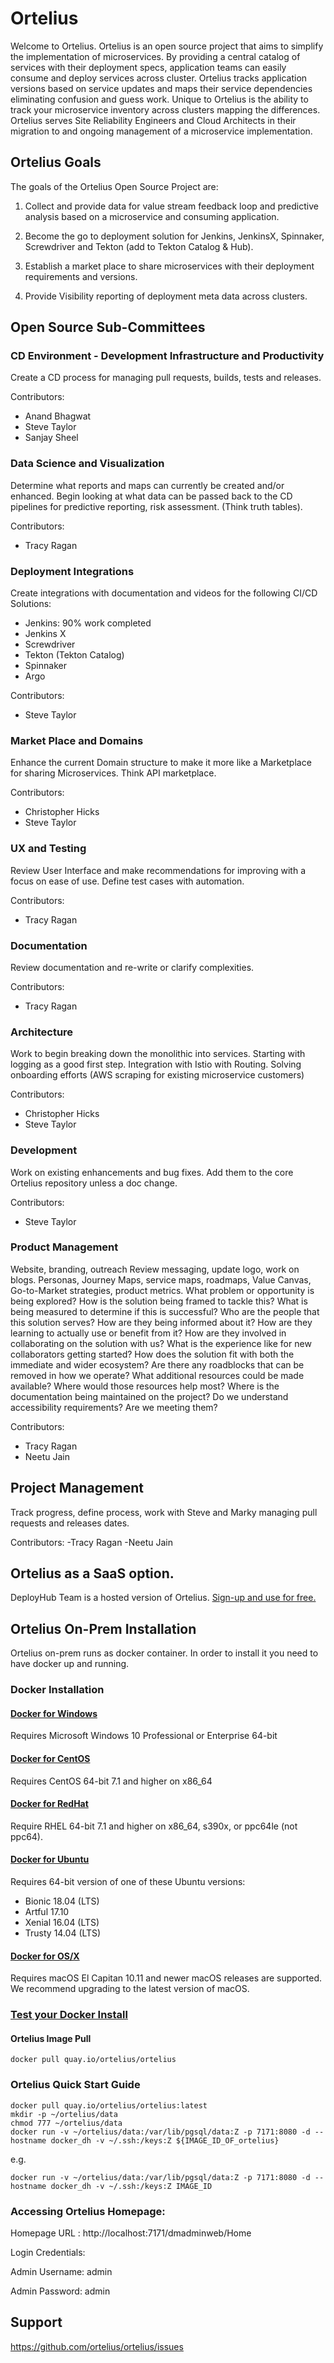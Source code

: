 # Ortelius
Welcome to Ortelius. Ortelius is an open source project that aims to simplify the implementation of microservices. By providing a central catalog of services with their deployment specs, application teams can easily consume and deploy services across cluster. Ortelius tracks application versions based on service updates and maps their service dependencies eliminating confusion and guess work.  Unique to Ortelius is the ability to track your microservice inventory across clusters mapping the differences.  Ortelius serves Site Reliability Engineers and Cloud Architects in their migration to and ongoing management of a microservice implementation.

## Ortelius Goals
The goals of the Ortelius Open Source Project are: 

1) Collect and provide data for value stream feedback loop and predictive analysis based on a microservice and consuming application.  

2) Become the go to deployment solution for Jenkins, JenkinsX, Spinnaker, Screwdriver and Tekton (add to Tekton Catalog & Hub).

3) Establish a market place to share microservices with their deployment requirements and versions.

4) Provide Visibility reporting of deployment meta data across clusters.

## Open Source Sub-Committees

### CD Environment - Development Infrastructure and Productivity

Create a CD process for managing pull requests, builds, tests and releases.  

Contributors:
- Anand Bhagwat
- Steve Taylor
- Sanjay Sheel

### Data Science and Visualization

Determine what reports and maps can currently be created and/or enhanced.  Begin looking at what data can be passed back to the CD pipelines for predictive reporting, risk assessment. (Think truth tables).

Contributors:
- Tracy Ragan

### Deployment Integrations

Create integrations with documentation and videos for the following CI/CD Solutions:

- Jenkins: 90% work completed
- Jenkins X
- Screwdriver
- Tekton (Tekton Catalog)
- Spinnaker
- Argo

Contributors:
- Steve Taylor

### Market Place and Domains

Enhance the current Domain structure to make it more like a Marketplace for sharing Microservices.  Think API marketplace.

Contributors:
- Christopher Hicks
- Steve Taylor

### UX and Testing

Review User Interface and make recommendations for improving with a focus on ease of use. Define test cases with automation.

Contributors:
- Tracy Ragan

### Documentation

Review documentation and re-write or clarify complexities.

Contributors:
- Tracy Ragan

### Architecture

Work to begin breaking down the monolithic into services. Starting with logging as a good first step. Integration with Istio with Routing. Solving onboarding efforts (AWS scraping for existing microservice customers)

Contributors:
- Christopher Hicks
- Steve Taylor

### Development

Work on existing enhancements and bug fixes. Add them to the core Ortelius repository unless a doc change.

Contributors:
- Steve Taylor

### Product Management
Website, branding, outreach 
Review messaging, update logo, work on blogs. 
Personas, Journey Maps, service maps, roadmaps, Value Canvas, Go-to-Market strategies, product metrics. 
What problem or opportunity is being explored?
How is the solution being framed to tackle this?
What is being measured to determine if this is successful?
Who are the people that this solution serves?
How are they being informed about it?
How are they learning to actually use or benefit from it?
How are they involved in collaborating on the solution with us?
What is the experience like for new collaborators getting started?
How does the solution fit with both the immediate and wider ecosystem?
Are there any roadblocks that can be removed in how we operate?
What additional resources could be made available? Where would those resources help most?
Where is the documentation being maintained on the project?
Do we understand accessibility requirements? Are we meeting them?

Contributors:
- Tracy Ragan
- Neetu Jain

## Project Management

Track progress, define process, work with Steve and Marky managing pull requests and releases dates.

Contributors: 
-Tracy Ragan
-Neetu Jain

## Ortelius as a SaaS option.
DeployHub Team is a hosted version of Ortelius. [Sign-up and use for free.](https://www.deployhub.com/free-team-sign-up/) 

## Ortelius On-Prem Installation
Ortelius on-prem runs as docker container.  In order to install it you need to have docker up and running.

### Docker Installation
#### [Docker for Windows](https://docs.docker.com/docker-for-windows/install/)
Requires Microsoft Windows 10 Professional or Enterprise 64-bit

#### [Docker for CentOS](https://docs.docker.com/install/linux/docker-ce/centos/)
Requires CentOS 64-bit 7.1 and higher on x86_64

#### [Docker for RedHat](https://docs.docker.com/install/linux/docker-ee/rhel/)
Require RHEL 64-bit 7.1 and higher on x86_64, s390x, or ppc64le (not ppc64).

#### [Docker for Ubuntu](https://docs.docker.com/install/linux/docker-ce/ubuntu/)
Requires 64-bit version of one of these Ubuntu versions:
* Bionic 18.04 (LTS)
* Artful 17.10
* Xenial 16.04 (LTS)
* Trusty 14.04 (LTS)

#### [Docker for OS/X](https://docs.docker.com/docker-for-mac/install/)
Requires macOS El Capitan 10.11 and newer macOS releases are supported. We recommend upgrading to the latest version of macOS.

### [Test your Docker Install](https://docs.docker.com/get-started/#test-docker-installation)

#### Ortelius Image Pull
```
docker pull quay.io/ortelius/ortelius
```
### Ortelius Quick Start Guide
```
docker pull quay.io/ortelius/ortelius:latest
mkdir -p ~/ortelius/data
chmod 777 ~/ortelius/data
docker run -v ~/ortelius/data:/var/lib/pgsql/data:Z -p 7171:8080 -d --hostname docker_dh -v ~/.ssh:/keys:Z ${IMAGE_ID_OF_ortelius}
```
e.g.
```
docker run -v ~/ortelius/data:/var/lib/pgsql/data:Z -p 7171:8080 -d --hostname docker_dh -v ~/.ssh:/keys:Z IMAGE_ID
```
### Accessing Ortelius Homepage:
Homepage URL : http://localhost:7171/dmadminweb/Home

Login Credentials:

Admin Username: admin

Admin Password: admin

## Support

https://github.com/ortelius/ortelius/issues

